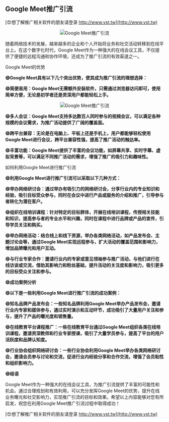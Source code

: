 ## **Google Meet推广引流**

[😍想了解推广相关软件的朋友请登录 http://www.vst.tw](http://www.vst.tw)

 <center><img src="https://vst.tw/MP4/tuiguang/png/4.png" alt="Google Meet推广引流"></center>

随着网络技术的发展，越来越多的企业和个人开始将业务和社交活动转移到在线平台上。在这个数字化时代，Google Meet作为一种强大的在线会议工具，不仅提供了便捷的远程沟通和协作环境，还成为了推广引流的有效渠道之一。

Google Meet的优势

**😄Google Meet具有以下几个突出优势，使其成为推广引流的理想选择：**

**😄简便易用：Google Meet无需额外安装软件，只需通过浏览器访问即可，使用简单方便，无论是初学者还是资深用户都能轻松上手。**

 <center><img src="https://vst.tw/MP4/tuiguang/png/4.png" alt="Google Meet推广引流"></center>

**😄多人会议：Google Meet支持多达数百人同时参与的视频会议，可以满足各种规模的会议需求，为推广活动提供了广阔的覆盖面。**

**😄跨平台兼容：无论是在电脑上、平板上还是手机上，用户都能够轻松使用Google Meet进行会议，跨平台兼容性强，提高了推广活动的触达率。**

**😄丰富功能：Google Meet提供了丰富的会议功能，如屏幕共享、实时字幕、虚拟背景等，可以满足不同推广活动的需求，增强了推广的吸引力和趣味性。**

如何利用Google Meet进行推广引流

**😄利用Google Meet进行推广引流可以采取以下几种方式：**

**😄举办网络研讨会：通过举办有吸引力的网络研讨会，分享行业内的专业知识和经验，吸引目标受众参与，同时在会议中进行产品或服务的介绍和推广，引导参与者转化为潜在客户。**

**😄组织在线培训课程：针对特定的目标群体，开展在线培训课程，传授相关技能和知识，提高参与者的专业水平和兴趣，同时在课程中进行品牌或产品的宣传，引导学员关注和购买。**

**😄举办网络活动：结合线上和线下资源，举办各类网络活动，如产品发布会、主题讨论会等，通过Google Meet实现远程参与，扩大活动的覆盖范围和影响力，增加品牌曝光和用户互动。**

**😄与行业专家合作：邀请行业内的专家或意见领袖参与推广活动，与他们进行在线访谈或交流，借助其影响力和粉丝基础，提升活动的关注度和影响力，吸引更多的目标受众关注和参与。**

**😄成功案例分析**

**😄以下是一些利用Google Meet进行推广引流的成功案例：**

**😄知名品牌产品发布会：一些知名品牌利用Google Meet举办产品发布会，邀请行业内专家和媒体参与，通过实时演示和互动环节，成功吸引了大量用户关注和参与，提升了产品的曝光度和销售量。**

**😄在线教育平台课程推广：一些在线教育平台通过Google Meet组织各类在线培训课程，邀请资深教师和行业专家授课，吸引了大量学员参与，提高了平台的用户活跃度和品牌认知度。**

**😄行业协会组织网络研讨会：一些行业协会利用Google Meet举办各类网络研讨会，邀请会员参与讨论和交流，促进行业内经验分享和合作交流，增强了会员粘性和组织影响力。**

**😄结语**

Google Meet作为一种强大的在线会议工具，为推广引流提供了丰富的可能性和机会。通过合理规划和有效利用，可以充分发挥Google Meet的优势，提升在线业务曝光和社交影响力，实现推广引流的目标和效果。希望以上内容能够对您有所启发，祝您在利用Google Meet推广引流过程中取得成功！

[😍想了解推广相关软件的朋友请登录 http://www.vst.tw](http://www.vst.tw)




